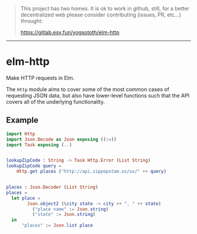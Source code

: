 > This project has two homes.
> It is ok to work in github, still, for a better decentralized web
> please consider contributing (issues, PR, etc...) throught:
>
> https://gitlab.esy.fun/yogsototh/elm-http

---


# elm-http

Make HTTP requests in Elm.

The `Http` module aims to cover some of the most common cases of requesting
JSON data, but also have lower-level functions such that the API covers all
of the underlying functionality.

## Example

```elm
import Http
import Json.Decode as Json exposing ((:=))
import Task exposing (..)


lookupZipCode : String -> Task Http.Error (List String)
lookupZipCode query =
    Http.get places ("http://api.zippopotam.us/us/" ++ query)


places : Json.Decoder (List String)
places =
  let place =
        Json.object2 (\city state -> city ++ ", " ++ state)
          ("place name" := Json.string)
          ("state" := Json.string)
  in
      "places" := Json.list place
```
